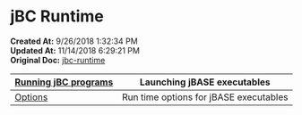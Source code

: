 # jBC Runtime

**Created At:** 9/26/2018 1:32:34 PM  
**Updated At:** 11/14/2018 6:29:21 PM  
**Original Doc:** [jbc-runtime](https://docs.jbase.com/49436-jbc-runtime/jbc-runtime)  






| [Running jBC programs](./../../../jbase-basic-%28jbc%29/running-jbc-programs) | Launching jBASE executables |
| --- | --- |
| [Options](./../../../jbase-basic-%28jbc%29/jbc-run-time-options) | Run time options for jBASE executables |

